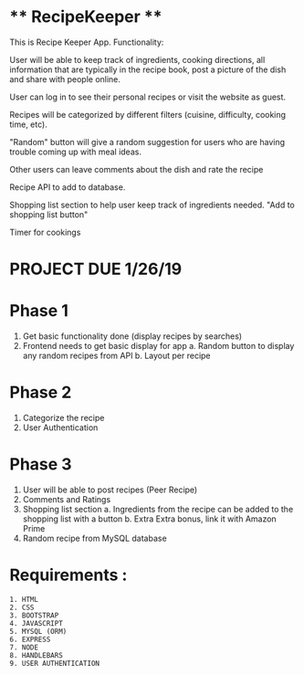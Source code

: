 # ** RecipeKeeper **
This is Recipe Keeper App. 
Functionality:

User will be able to keep track of ingredients, cooking directions, all information that are typically in the recipe book, post a picture of the dish and share with people online.

User can log in to see their personal recipes or visit the website as guest.

Recipes will be categorized by different filters (cuisine, difficulty, cooking time, etc).

"Random" button will give a random suggestion for users who are having trouble coming up with meal ideas.

Other users can leave comments about the dish and rate the recipe

Recipe API to add to database.

Shopping list section to help user keep track of ingredients needed. "Add to shopping list button"

Timer for cookings


# PROJECT DUE 1/26/19
# Phase 1
1. Get basic functionality done (display recipes by searches)
2. Frontend needs to get basic display for app
    a. Random button to display any random recipes from API
    b. Layout per recipe 

# Phase 2 
1. Categorize the recipe
2. User Authentication

# Phase 3 
1. User will be able to post recipes (Peer Recipe)
2. Comments and Ratings
3. Shopping list section
    a. Ingredients from the recipe can be added to the shopping list with a button
    b. Extra Extra bonus, link it with Amazon Prime
4. Random recipe from MySQL database

# Requirements :
	1. HTML
	2. CSS
	3. BOOTSTRAP
	4. JAVASCRIPT
	5. MYSQL (ORM)
	6. EXPRESS
	7. NODE
	8. HANDLEBARS
	9. USER AUTHENTICATION
